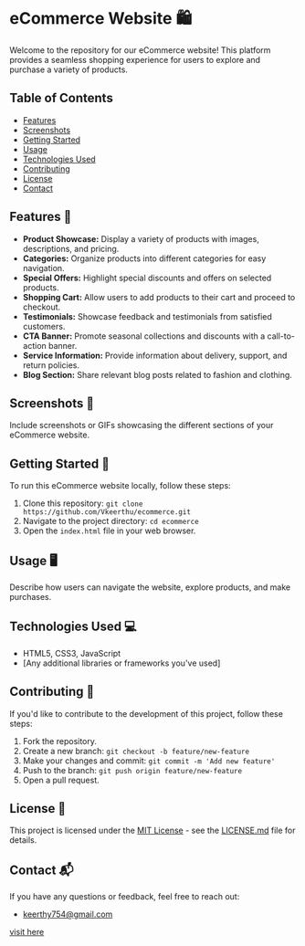 # eCommerce Website 🛍️

Welcome to the repository for our eCommerce website! This platform provides a seamless shopping experience for users to explore and purchase a variety of products.

## Table of Contents

- [Features](#features)
- [Screenshots](#screenshots)
- [Getting Started](#getting-started)
- [Usage](#usage)
- [Technologies Used](#technologies-used)
- [Contributing](#contributing)
- [License](#license)
- [Contact](#contact)

## Features 🚀

- **Product Showcase:** Display a variety of products with images, descriptions, and pricing.
- **Categories:** Organize products into different categories for easy navigation.
- **Special Offers:** Highlight special discounts and offers on selected products.
- **Shopping Cart:** Allow users to add products to their cart and proceed to checkout.
- **Testimonials:** Showcase feedback and testimonials from satisfied customers.
- **CTA Banner:** Promote seasonal collections and discounts with a call-to-action banner.
- **Service Information:** Provide information about delivery, support, and return policies.
- **Blog Section:** Share relevant blog posts related to fashion and clothing.

## Screenshots 📸

Include screenshots or GIFs showcasing the different sections of your eCommerce website.

## Getting Started 🏁

To run this eCommerce website locally, follow these steps:

1. Clone this repository: `git clone https://github.com/Vkeerthu/ecommerce.git`
2. Navigate to the project directory: `cd ecommerce`
3. Open the `index.html` file in your web browser.

## Usage 🖥️

Describe how users can navigate the website, explore products, and make purchases.

## Technologies Used 💻

- HTML5, CSS3, JavaScript
- [Any additional libraries or frameworks you've used]

## Contributing 🤝

If you'd like to contribute to the development of this project, follow these steps:

1. Fork the repository.
2. Create a new branch: `git checkout -b feature/new-feature`
3. Make your changes and commit: `git commit -m 'Add new feature'`
4. Push to the branch: `git push origin feature/new-feature`
5. Open a pull request.

## License 📝

This project is licensed under the [MIT License](LICENSE.md) - see the [LICENSE.md](LICENSE.md) file for details.

## Contact 📬

If you have any questions or feedback, feel free to reach out:

- keerthy754@gmail.com

[visit here](https://vkeerthu.github.io/ecommerce/)
